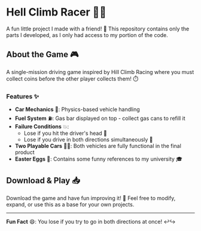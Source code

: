 # Hell Climb Racer 🚗💨

A fun little project I made with a friend! 👯 This repository contains only the parts I developed, as I only had access to my portion of the code.

## About the Game 🎮

A single-mission driving game inspired by Hill Climb Racing where you must collect coins before the other player collects them! ⏱️

### Features ✨
- **Car Mechanics** 🚙: Physics-based vehicle handling
- **Fuel System** ⛽: Gas bar displayed on top - collect gas cans to refill it
- **Failure Conditions** 💥: 
  - Lose if you hit the driver's head 🤕
  - Lose if you drive in both directions simultaneously 🔄
- **Two Playable Cars** 🚗🚙: Both vehicles are fully functional in the final product
- **Easter Eggs** 🥚: Contains some funny references to my university 🎓

## Download & Play 📥

Download the game and have fun improving it! 🎉 Feel free to modify, expand, or use this as a base for your own projects.

---

**Fun Fact** 😄: You lose if you try to go in both directions at once! ↩️↪️
